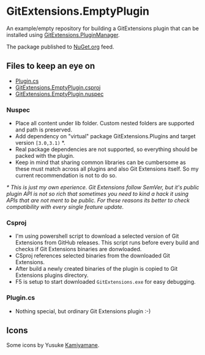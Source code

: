 # GitExtensions.EmptyPlugin
An example/empty repository for building a GitExtensions plugin that can be installed using [GitExtensions.PluginManager](https://github.com/maraf/GitExtensions.PluginManager).

The package published to [NuGet.org](https://www.nuget.org/packages/GitExtensions.EmptyPlugin) feed.

## Files to keep an eye on
 - [Plugin.cs](src/GitExtensions.EmptyPlugin/Plugin.cs)
 - [GitExtensions.EmptyPlugin.csproj](src/GitExtensions.EmptyPlugin/GitExtensions.EmptyPlugin.csproj)
 - [GitExtensions.EmptyPlugin.nuspec](src/GitExtensions.EmptyPlugin/GitExtensions.EmptyPlugin.nuspec)
 
### Nuspec
 - Place all content under lib folder. Custom nested folders are supported and path is preserved.
 - Add dependency on "virtual" package GitExtensions.Plugins and target version `[3.0,3.1)` *.
 - Real package dependencies are not supported, so everything should be packed with the plugin.
 - Keep in mind that sharing common libraries can be cumbersome as these must match across all plugins and also Git Extensions itself. So my current recommendation is not to do so.
 
_* This is just my own eperience. Git Extensions follow SemVer, but it's public plugin API is not so rich that sometimes you need to kind a hack it using APIs that are not ment to be public. For these reasons its better to check compatibility with every single feature update._

### Csproj

 - I'm using powershell script to download a selected version of Git Extensions from GitHub releases. This script runs before every build and checks if Git Extensions binaries are donwloaded.
 - CSproj references selected binaries from the downloaded Git Extensions.
 - After build a newly created binaries of the plugin is copied to Git Extensions plugins directory.
 - F5 is setup to start downloaded `GitExtensions.exe` for easy debugging.
 
 ### Plugin.cs
  - Nothing special, but ordinary Git Extensions plugin :-)

## Icons

Some icons by Yusuke [Kamiyamane](http://p.yusukekamiyamane.com).
